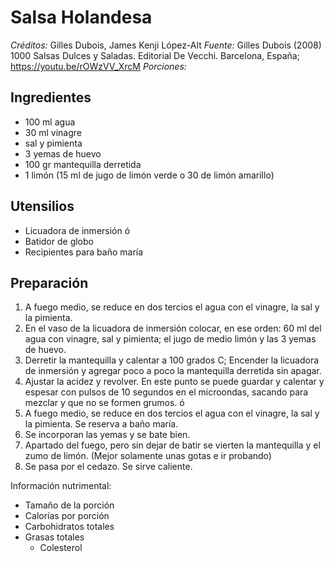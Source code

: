 # Salsa Holandesa

*Créditos:* Gilles Dubois, James Kenji López-Alt
*Fuente:* Gilles Dubois (2008) 1000 Salsas Dulces y Saladas. Editorial De Vecchi. Barcelona, España; https://youtu.be/rOWzVV_XrcM
*Porciones:*


## Ingredientes

- 100 ml agua
-  30 ml vinagre
- sal y pimienta
- 3 yemas de huevo
- 100 gr mantequilla derretida
- 1 limón (15 ml de jugo de limón verde o 30 de limón amarillo)


## Utensilios

- Licuadora de inmersión
ó   
- Batidor de globo
- Recipientes para baño maría


## Preparación

1. A fuego medio, se reduce en dos tercios el agua con el vinagre, la sal y la pimienta.
2. En el vaso de la licuadora de inmersión colocar, en ese orden: 60 ml del agua con vinagre, sal y pimienta; el jugo de medio limón y las 3 yemas de huevo.
3. Derretir la mantequilla y calentar a 100 grados C; Encender la licuadora de inmersión y agregar poco a poco la mantequilla derretida sin apagar.
4. Ajustar la acidez y revolver. En este punto se puede guardar y calentar y espesar con pulsos de 10 segundos en el microondas, sacando para mezclar y que no se formen grumos.
ó 
1. A fuego medio, se reduce en dos tercios el agua con el vinagre, la sal y la pimienta. Se reserva a baño maría.
2. Se incorporan las yemas y se bate bien. 
3. Apartado del fuego, pero sin dejar de batir se vierten la mantequilla y el zumo de limón. (Mejor solamente unas gotas e ir probando)
4. Se pasa por el cedazo. Se sirve caliente.


Información nutrimental:

- Tamaño de la porción
- Calorías por porción
- Carbohidratos totales
- Grasas totales
  - Colesterol

